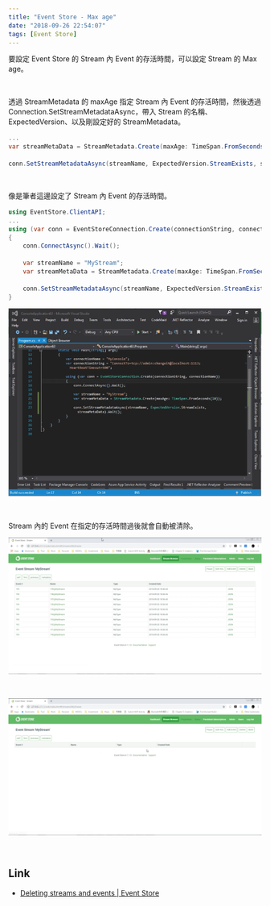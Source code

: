 ```yaml
---
title: "Event Store - Max age"
date: "2018-09-26 22:54:07"
tags: [Event Store]
---
```



要設定 Event Store 的 Stream 內 Event 的存活時間，可以設定 Stream 的 Max age。  

<!-- More -->

<br/>


透過 StreamMetadata 的 maxAge 指定 Stream 內 Event 的存活時間，然後透過 Connection.SetStreamMetadataAsync，帶入 Stream 的名稱、ExpectedVersion、以及剛設定好的 StreamMetadata。  

```C#
...
var streamMetaData = StreamMetadata.Create(maxAge: TimeSpan.FromSeconds(maxAge));

conn.SetStreamMetadataAsync(streamName, ExpectedVersion.StreamExists, streamMetaData).Wait();
```

<br/>


像是筆者這邊設定了 Stream 內 Event 的存活時間。   

```C#
using EventStore.ClientAPI;
...
using (var conn = EventStoreConnection.Create(connectionString, connectionName))
{
    conn.ConnectAsync().Wait();

    var streamName = "MyStream";
    var streamMetaData = StreamMetadata.Create(maxAge: TimeSpan.FromSeconds(10));

    conn.SetStreamMetadataAsync(streamName, ExpectedVersion.StreamExists, streamMetaData).Wait();
}
```

![1.png](1.png)
 
<br/>


Stream 內的 Event 在指定的存活時間過後就會自動被清除。  

![2.png](2.png)
 
<br/>


![3.png](3.png)
 
<br/>


Link
----
* [Deleting streams and events | Event Store](https://eventstore.org/docs/server/deleting-streams-and-events/index.html)
